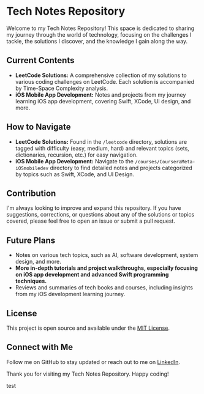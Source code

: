 # Tech Notes Repository

Welcome to my Tech Notes Repository! This space is dedicated to sharing my journey through the world of technology, focusing on the challenges I tackle, the solutions I discover, and the knowledge I gain along the way.

## Current Contents

- **LeetCode Solutions:** A comprehensive collection of my solutions to various coding challenges on LeetCode. Each solution is accompanied by Time-Space Complexity analysis.
- **iOS Mobile App Development:** Notes and projects from my journey learning iOS app development, covering Swift, XCode, UI design, and more.

## How to Navigate

- **LeetCode Solutions:** Found in the `/leetcode` directory, solutions are tagged with difficulty (easy, medium, hard) and relevant topics (sets, dictionaries, recursion, etc.) for easy navigation.
- **iOS Mobile App Development:** Navigate to the `/courses/CourseraMeta-iOSmobiledev` directory to find detailed notes and projects categorized by topics such as Swift, XCode, and UI Design.

## Contribution

I'm always looking to improve and expand this repository. If you have suggestions, corrections, or questions about any of the solutions or topics covered, please feel free to open an issue or submit a pull request.

## Future Plans

- Notes on various tech topics, such as AI, software development, system design, and more.
- **More in-depth tutorials and project walkthroughs, especially focusing on iOS app development and advanced Swift programming techniques.**
- Reviews and summaries of tech books and courses, including insights from my iOS development learning journey.

## License

This project is open source and available under the [MIT License](LICENSE).

## Connect with Me

Follow me on GitHub to stay updated or reach out to me on [LinkedIn](https://www.linkedin.com/in/kardeepakkumar).

Thank you for visiting my Tech Notes Repository. Happy coding!

test